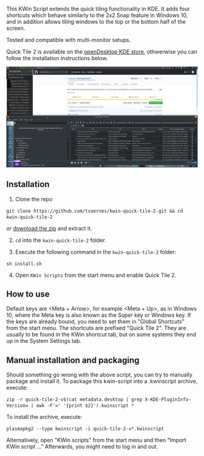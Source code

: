 This KWin Script extends the quick tiling functionality in KDE. It adds four shortcuts which behave similarly to the 2x2 Snap feature in Windows 10, 
and in addition allows tiling windows to the top or the bottom half of the screen.

Tested and compatible with multi-monitor setups.

Quick Tile 2 is available on the [openDesktop KDE store](https://www.opendesktop.org/p/1259484/), othwerwise you can follow the installation instructions below.

![](demo.gif)
## Installation

1. Clone the repo
```
git clone https://github.com/tsoernes/kwin-quick-tile-2.git && cd kwin-quick-tile-2
```
_or_ [download the zip](https://github.com/tsoernes/kwin-quick-tile-2/releases) and extract it.

2. `cd` into the `kwin-quick-tile-2` folder.

3. Execute the following command in the `kwin-quick-tile-2` folder:
```
sh install.sh
```
4. Open `KWin Scripts` from the start menu and enable Quick Tile 2.
## How to use
Default keys are <Meta + Arrow>, for example <Meta + Up>, as in Windows 10, where the Meta key is also known as the Super key or Windows key.
If the keys are already bound, you need to set them in "Global Shortcuts" from the start menu. The shortcuts are prefixed "Quick Tile 2".
They are usually to be found in the KWin shortcut tab, but on some systems they end up in the System Settings tab.

## Manual installation and packaging

Should something go wrong with the above script, you can try to manually package and install it.
To package this kwin-script into a .kwinscript archive, execute:

```
zip -r quick-tile-2-v$(cat metadata.desktop | grep X-KDE-PluginInfo-Version= | awk -F'=' '{print $2}').kwinscript *
```

To install the archive, execute:
```
plasmapkg2 --type kwinscript -i quick-tile-2-v*.kwinscript
```
Alternatively, open "KWin scripts" from the start menu and then "Import KWin script ..."
Afterwards, you might need to log in and out.
